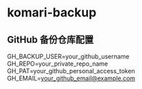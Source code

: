 # komari-backup

## GitHub 备份仓库配置

GH_BACKUP_USER=your_github_username 
GH_REPO=your_private_repo_name 
GH_PAT=your_github_personal_access_token 
GH_EMAIL=your_github_email@example.com
